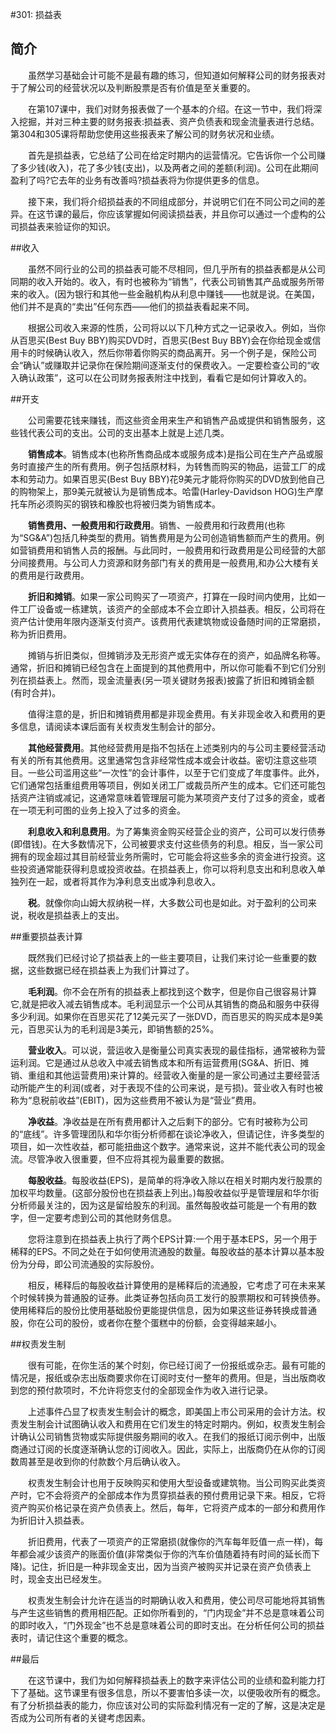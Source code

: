 #301: 损益表
## 简介

　　虽然学习基础会计可能不是最有趣的练习，但知道如何解释公司的财务报表对于了解公司的经营状况以及判断股票是否有价值是至关重要的。

　　在第107课中，我们对财务报表做了一个基本的介绍。在这一节中，我们将深入挖掘，并对三种主要的财务报表:损益表、资产负债表和现金流量表进行总结。第304和305课将帮助您使用这些报表来了解公司的财务状况和业绩。

　　首先是损益表，它总结了公司在给定时期内的运营情况。它告诉你一个公司赚了多少钱(收入)，花了多少钱(支出)，以及两者之间的差额(利润)。公司在此期间盈利了吗?它去年的业务有改善吗?损益表将为你提供更多的信息。

　　接下来，我们将介绍损益表的不同组成部分，并说明它们在不同公司之间的差异。在这节课的最后，你应该掌握如何阅读损益表，并且你可以通过一个虚构的公司损益表来验证你的知识。

##收入

　　虽然不同行业的公司的损益表可能不尽相同，但几乎所有的损益表都是从公司同期的收入开始的。收入，有时也被称为“销售”，代表公司销售其产品或服务所带来的收入。(因为银行和其他一些金融机构从利息中赚钱——也就是说。在美国，他们并不是真的“卖出”任何东西——他们的损益表看起来不同。

　　根据公司收入来源的性质，公司将以以下几种方式之一记录收入。例如，当你从百思买(Best Buy BBY)购买DVD时，百思买(Best Buy BBY)会在你给现金或信用卡的时候确认收入，然后你带着你购买的商品离开。另一个例子是，保险公司会“确认”或赚取并记录你在保险期间逐渐支付的保费收入。一定要检查公司的“收入确认政策”，这可以在公司财务报表附注中找到，看看它是如何计算收入的。

##开支

　　公司需要花钱来赚钱，而这些资金用来生产和销售产品或提供和销售服务，这些钱代表公司的支出。公司的支出基本上就是上述几类。

　　**销售成本**。销售成本(也称所售商品成本或服务成本)是指公司在生产产品或服务时直接产生的所有费用。例子包括原材料，为转售而购买的物品，运营工厂的成本和劳动力。如果百思买(Best Buy BBY)花9美元才能将你购买的DVD放到他自己的购物架上，那9美元就被认为是销售成本。哈雷(Harley-Davidson HOG)生产摩托车所必须购买的钢铁和橡胶也将被归类为销售成本。

　　**销售费用、一般费用和行政费用**。销售、一般费用和行政费用(也称为“SG&A”)包括几种类型的费用。销售费用是为公司创造销售额而产生的费用。例如营销费用和销售人员的报酬。与此同时，一般费用和行政费用是公司经营的大部分间接费用。与公司人力资源和财务部门有关的费用是一般费用,和办公大楼有关的费用是行政费用。

　　**折旧和摊销**。如果一家公司购买了一项资产，打算在一段时间内使用，比如一件工厂设备或一栋建筑，该资产的全部成本不会立即计入损益表。相反，公司将在资产估计使用年限内逐渐支付资产。该费用代表建筑物或设备随时间的正常磨损，称为折旧费用。

　　摊销与折旧类似，但摊销涉及无形资产或无实体存在的资产，如品牌名称等。通常，折旧和摊销已经包含在上面提到的其他费用中，所以你可能看不到它们分别列在损益表上。然而，现金流量表(另一项关键财务报表)披露了折旧和摊销金额(有时合并)。

　　值得注意的是，折旧和摊销费用都是非现金费用。有关非现金收入和费用的更多信息，请阅读本课后面有关权责发生制会计的部分。

　　**其他经营费用**。其他经营费用是指不包括在上述类别内的与公司主要经营活动有关的所有其他费用。这里通常包含非经常性成本或会计收益。密切注意这些项目。一些公司滥用这些“一次性”的会计事件，以至于它们变成了年度事件。此外，它们通常包括重组费用等项目，例如关闭工厂或裁员所产生的成本。它们还可能包括资产注销或减记，这通常意味着管理层可能为某项资产支付了过多的资金，或者在一项无利可图的业务上投入了过多的资金。

　　**利息收入和利息费用**。为了筹集资金购买经营企业的资产，公司可以发行债券(即借钱)。在大多数情况下，公司被要求支付这些债务的利息。相反，当一家公司拥有的现金超过其目前经营业务所需时，它可能会将这些多余的资金进行投资。这些投资通常能获得利息或投资收益。在损益表上，你可以将利息支出和利息收入单独列在一起，或者将其作为净利息支出或净利息收入。

　　**税**。就像你向山姆大叔纳税一样，大多数公司也是如此。对于盈利的公司来说，税收是损益表上的支出。

##重要损益表计算

　　既然我们已经讨论了损益表上的一些主要项目，让我们来讨论一些重要的数据，这些数据已经在损益表上为我们计算过了。

　　**毛利润**。你不会在所有的损益表上都找到这个数字，但是你自己很容易计算它,就是把收入减去销售成本。毛利润显示一个公司从其销售的商品和服务中获得多少利润。如果你在百思买花了12美元买了一张DVD，而百思买的购买成本是9美元，百思买认为的毛利润是3美元，即销售额的25%。

　　**营业收入**。可以说，营运收入是衡量公司真实表现的最佳指标，通常被称为营运利润。它是通过从总收入中减去销售成本和所有运营费用(SG&A、折旧、摊销、重组和其他运营费用)来计算的。经营收入衡量的是一家公司通过主要经营活动所能产生的利润(或者，对于表现不佳的公司来说，是亏损)。营业收入有时也被称为“息税前收益”(EBIT)，因为这些费用不被认为是“营业”费用。

　　**净收益**。净收益是在所有费用都计入之后剩下的部分。它有时被称为公司的“底线”。许多管理团队和华尔街分析师都在谈论净收入，但请记住，许多类型的项目，如一次性收益，都可能扭曲这个数字。通常来说，这并不能代表公司的现金流。尽管净收入很重要，但不应将其视为最重要的数据。

　　**每股收益**。每股收益(EPS)，是简单的将净收入除以在相关时期内发行股票的加权平均数量。(这部分股份也在损益表上列出。)每股收益似乎是管理层和华尔街分析师最关注的，因为这是留给股东的利润。虽然每股收益可能是一个有用的数字，但一定要考虑到公司的其他财务信息。

　　您将注意到在损益表上执行了两个EPS计算:一个用于基本EPS，另一个用于稀释的EPS。不同之处在于如何使用流通股的数量。每股收益的基本计算以基本股份为分母，即公司流通股的实际股份。

　　相反，稀释后的每股收益计算使用的是稀释后的流通股，它考虑了可在未来某个时候转换为普通股的证券。此类证券包括向员工发行的股票期权和可转换债券。使用稀释后的股份比使用基础股份更能提供信息，因为如果这些证券转换成普通股，你在公司的股份，或者你在整个蛋糕中的份额，会变得越来越小。

##权责发生制

　　很有可能，在你生活的某个时刻，你已经订阅了一份报纸或杂志。最有可能的情况是，报纸或杂志出版商要求你在订阅时支付一整年的费用。但是，当出版商收到您的预付款项时，不允许将您支付的全部现金作为收入进行记录。

　　上述事件凸显了权责发生制会计的概念，即美国上市公司采用的会计方法。权责发生制会计试图确认收入和费用在它们发生的特定时期内。例如，权责发生制会计确认公司销售货物或实际提供服务期间的收入。在我们的报纸订阅示例中，出版商通过订阅的长度逐渐确认您的订阅收入。因此，实际上，出版商仍在从你的订阅数周甚至是收到你的付款数个月后确认收入。

　　权责发生制会计也用于反映购买和使用大型设备或建筑物。当公司购买此类资产时，它不会将资产的全部成本作为贯穿损益表的预付费用记录下来。相反，它将资产购买价格记录在资产负债表上。然后，每年，它将资产成本的一部分和费用作为折旧计入损益表。

　　折旧费用，代表了一项资产的正常磨损(就像你的汽车每年贬值一点一样)，每年都会减少该资产的账面价值(非常类似于你的汽车价值随着持有时间的延长而下降)。记住，折旧是一种非现金支出，因为当资产被购买并记录在资产负债表上时，现金支出已经发生。

　　权责发生制会计允许在适当的时期确认收入和费用，使公司尽可能地将其销售与产生这些销售的费用相匹配。正如你所看到的，“门内现金”并不总是意味着公司的即时收入，“门外现金”也不总是意味着公司的即时支出。在分析任何公司的损益表时，请记住这个重要的概念。

##最后

　　在这节课中，我们为如何解释损益表上的数字来评估公司的业绩和盈利能力打下了基础。这节课里有很多信息，所以不要害怕多读一次，以便吸收所有的概念。有了分析损益表的能力，你应该对公司的实际盈利情况有一定的了解，这是决定是否成为公司所有者的关键考虑因素。

